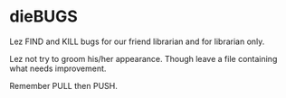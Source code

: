 dieBUGS
=======

Lez FIND and KILL bugs for our friend librarian and for librarian only.

Lez not try to groom his/her appearance. Though leave a file containing what needs improvement.

Remember PULL then PUSH.
